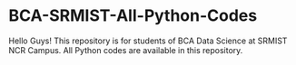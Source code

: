 # BCA-SRMIST-All-Python-Codes
Hello Guys! This repository is for students of BCA Data Science at SRMIST NCR Campus. All Python codes are available in this repository.
